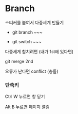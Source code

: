 
# Branch

스티커를 붙여서 다중세계 만들기

- git branch ~~~

- git switch ~~~

다중세계 합치려면 (내가 1st에 있다면)

git merge 2nd

오류가 난다면 conflict (충돌)


### 단축키
Ctrl W 누르면 창 닫기

Alt B 누르면 페이지 열림
